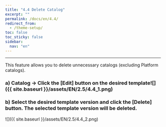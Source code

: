 ```yaml
---
title: "4.4 Delete Catalog"
excerpt: ""
permalink: /docs/en/4.4/
redirect_from:
  - /theme-setup/
toc: false
toc_sticky: false
sidebar:
  nav: "en"
---
```



---

This feature allows you to delete unnecessary catalogs \(excluding Platform catalogs\).

### a\) Catalog → Click the [Edit] button on the desired template![]({{ site.baseurl }}/assets/EN/2.5/4.4_1.png)

### b\) Select the desired template version and click the [Delete] button. The selected template version will be deleted.
![]({{ site.baseurl }}/assets/EN/2.5/4.4_2.png)
